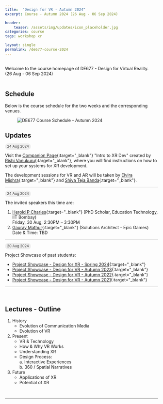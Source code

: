 ```yaml
---
title:  "Design for VR - Autumn 2024"
excerpt: Course - Autumn 2024 (26 Aug - 06 Sep 2024)

header:
    teaser: /assets/img/updates/icon_placeholder.jpg
categories: course
tags: workshop xr

layout: single
permalink: /de677-course-2024
---
```

<br>
Welcome to the course homepage of DE677 - Design for Virtual Reality.
<br>
(26 Aug - 06 Sep 2024)
<br><br>

## Schedule
Below is the course schedule for the two weeks and the corresponding venues.

<figure class="align-center" style="width:100%;">
  <img src="{{ site.url }}{{ site.baseurl }}\assets\img\course\de677-schedule-autumn2024.png" alt="DE677 Course Schedule - Autumn 2024">
</figure>

## Updates

<span style="padding: 0px 0px 4px 0px; background-color: #eeeeee; color: #444444; border-radius: 10px;"> <small>&nbsp;&nbsp;24 Aug 2024&nbsp;&nbsp;</small> </span><br style="line-height: 10px" />

Visit the [Companion Page](https://rishivanukuru.notion.site/Intro-to-XR-Dev-Spring-2024-84a40bd1bc0d4197af02fa8c83d18e4f){:target="_blank"} "Intro to XR Dev" created by [Rishi Vanukuru](https://rishivanukuru.com/){:target="_blank"}, where you will find instructions on how to set up your systems for XR development.

The development sessions for VR and AR will be taken by [Elvira Mishra](https://www.linkedin.com/in/elvira-mishra-596b311a1/){:target="_blank"} and 
[Shiva Teja Banda](https://www.linkedin.com/in/elvira-mishra-596b311a1/){:target="_blank"}.

<hr style="height:1px;border-width:0;background-color:lightgrey;">

<span style="padding: 0px 0px 4px 0px; background-color: #eeeeee; color: #444444; border-radius: 10px;"> <small>&nbsp;&nbsp;24 Aug 2024&nbsp;&nbsp;</small> </span>

The invited speakers this time are:
1. [Herold P Charles](https://www.linkedin.com/in/herold-pc/){:target="_blank"} (PhD Scholar, Education Technology, IIT Bombay)
<br>Friday, 30 Aug, 2:30PM – 3:30PM
2. [Gaurav Mathur](https://www.linkedin.com/in/gvmathur/){:target="_blank"} (Solutions Architect - Epic Games)
<br>Date & Time: TBD

<hr style="height:1px;border-width:0;background-color:lightgrey;">

<span style="padding: 0px 0px 4px 0px; background-color: #eeeeee; color: #444444; border-radius: 10px;"> <small>&nbsp;&nbsp;20 Aug 2024&nbsp;&nbsp;</small> </span>

Project Showcase of past students:
- [Project Showcase - Design for XR - Spring 2024](https://imxd.in/de712-showcase-2024){:target="_blank"}
- [Project Showcase - Design for VR - Autumn 2023](https://imxd.in/de677-showcase-2023){:target="_blank"}
- [Project Showcase - Design for VR - Autumn 2022](https://imxd.in/de677-showcase-2022){:target="_blank"}
- [Project Showcase - Design for VR - Autumn 2021](https://imxd.in/de677-showcase-2021){:target="_blank"}

<hr style="height:1px;border-width:0;background-color:lightgrey">
<br>

## Lectures - Outline
1.  History
    * Evolution of Communication Media
    * Evolution of VR
2.  Present
    * VR & Technology
    * How & Why VR Works
    * Understanding XR
    * Design Process: <br>
      a. Interactive Experiences <br>
      b. 360 / Spatial Narratives
3.  Future
    * Applications of XR
    * Potential of XR

<br>
<hr>
